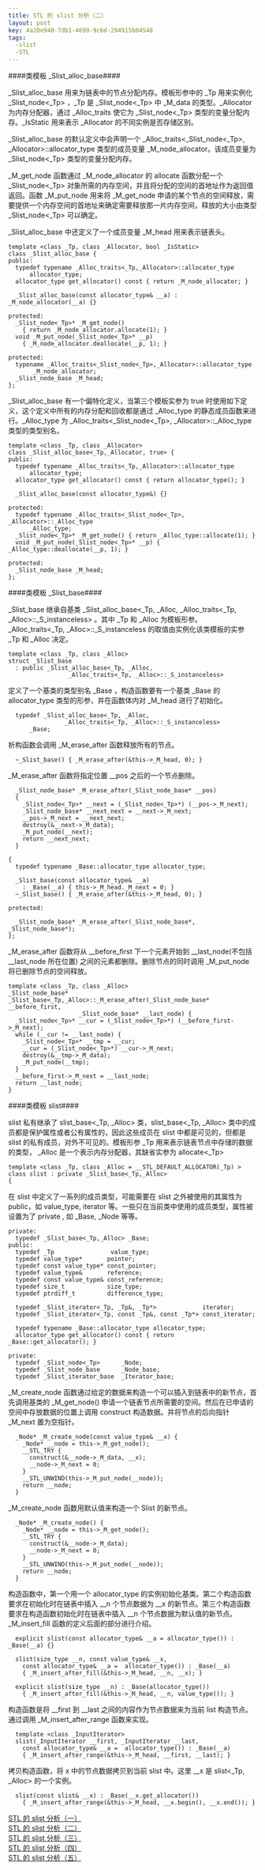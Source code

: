 ```yaml
---
title: STL 的 slist 分析（二）
layout: post
key: 4a20e940-7db1-4699-9c6d-294915b04548
tags:
  -slist 
  -STL
---
```


####类模板 \_Slist\_alloc\_base####

\_Slist\_alloc\_base 用来为链表中的节点分配内存。模板形参中的 \_Tp 用来实例化 \_Slist\_node<\_Tp> ，\_Tp 是 \_Slist\_node<\_Tp> 中 \_M\_data 的类型。\_Allocator 为内存分配器，通过 \_Alloc\_traits 使它为 \_Slist\_node<\_Tp> 类型的变量分配内存。\_IsStatic 用来表示 \_Allocator 的不同实例是否存储区别。

<div class="cut"></div>

\_Slist\_alloc\_base 的默认定义中会声明一个 \_Alloc\_traits<\_Slist\_node<\_Tp>, \_Allocator>::allocator\_type 类型的成员变量 \_M\_node\_allocator。该成员变量为 \_Slist\_node<\_Tp> 类型的变量分配内存。

<div class="cut"></div>

\_M\_get\_node 函数通过 \_M\_node\_allocator 的 allocate 函数分配一个 \_Slist\_node<\_Tp> 对象所需的内存空间，并且将分配的空间的首地址作为返回值返回。函数 \_M\_put\_node 用来将 \_M\_get\_node 申请的某个节点的空间释放，需要提供一个内存空间的首地址来确定需要释放那一片内存空间，释放的大小由类型 \_Slist\_node<\_Tp> 可以确定。

\_Slist\_alloc\_base 中还定义了一个成员变量 \_M\_head 用来表示链表头。

	template <class _Tp, class _Allocator, bool _IsStatic>
	class _Slist_alloc_base {
	public:
	  typedef typename _Alloc_traits<_Tp,_Allocator>::allocator_type
		  allocator_type;
	  allocator_type get_allocator() const { return _M_node_allocator; }

	  _Slist_alloc_base(const allocator_type& __a) : _M_node_allocator(__a) {}

	protected:
	  _Slist_node<_Tp>* _M_get_node() 
	    { return _M_node_allocator.allocate(1); }
	  void _M_put_node(_Slist_node<_Tp>* __p) 
	    { _M_node_allocator.deallocate(__p, 1); }

	protected:
	  typename _Alloc_traits<_Slist_node<_Tp>,_Allocator>::allocator_type
		   _M_node_allocator;
	  _Slist_node_base _M_head;
	};

<div class="cut"></div>

\_Slist\_alloc\_base 有一个偏特化定义，当第三个模板实参为 true 时使用如下定义，这个定义中所有的内存分配和回收都是通过 \_Alloc\_type 的静态成员函数来进行。\_Alloc\_type 为 \_Alloc\_traits<\_Slist\_node<\_Tp>, \_Allocator>::\_Alloc\_type 类型的类型别名。

	template <class _Tp, class _Allocator>
	class _Slist_alloc_base<_Tp,_Allocator, true> {
	public:
	  typedef typename _Alloc_traits<_Tp,_Allocator>::allocator_type
		  allocator_type;
	  allocator_type get_allocator() const { return allocator_type(); }

	  _Slist_alloc_base(const allocator_type&) {}

	protected:
	  typedef typename _Alloc_traits<_Slist_node<_Tp>, _Allocator>::_Alloc_type
		  _Alloc_type;
	  _Slist_node<_Tp>* _M_get_node() { return _Alloc_type::allocate(1); }
	  void _M_put_node(_Slist_node<_Tp>* __p) { _Alloc_type::deallocate(__p, 1); }

	protected:
	  _Slist_node_base _M_head;
	};

####类模板 \_Slist\_base####

\_Slist\_base 继承自基类 \_Slist\_alloc\_base<\_Tp, \_Alloc, \_Alloc\_traits<\_Tp, \_Alloc>::\_S\_instanceless> 。其中 \_Tp 和 \_Alloc 为模板形参。\_Alloc\_traits<\_Tp, \_Alloc>::\_S\_instanceless 的取值由实例化该类模板的实参 \_Tp 和 \_Alloc 决定。

	template <class _Tp, class _Alloc>
	struct _Slist_base
	  : public _Slist_alloc_base<_Tp, _Alloc,
				     _Alloc_traits<_Tp, _Alloc>::_S_instanceless>

<div class="cut"></div>

定义了一个基类的类型别名 \_Base ，构造函数要有一个基类 \_Base 的 allocator\_type 类型的形参，并在函数体内对 \_M\_head 进行了初始化。

	  typedef _Slist_alloc_base<_Tp, _Alloc,
				    _Alloc_traits<_Tp, _Alloc>::_S_instanceless>
		  _Base;

<div class="cut"></div>

析构函数会调用 \_M\_erase\_after 函数释放所有的节点。

	  ~_Slist_base() { _M_erase_after(&this->_M_head, 0); }

<div class="cut"></div>

\_M\_erase\_after 函数将指定位置 \_\_pos 之后的一个节点删除。

	  _Slist_node_base* _M_erase_after(_Slist_node_base* __pos)
	  {
	    _Slist_node<_Tp>* __next = (_Slist_node<_Tp>*) (__pos->_M_next);
	    _Slist_node_base* __next_next = __next->_M_next;
	    __pos->_M_next = __next_next;
	    destroy(&__next->_M_data);
	    _M_put_node(__next);
	    return __next_next;
	  }

	{
	  typedef typename _Base::allocator_type allocator_type;

	  _Slist_base(const allocator_type& __a)
	    : _Base(__a) { this->_M_head._M_next = 0; }
	  ~_Slist_base() { _M_erase_after(&this->_M_head, 0); }

	protected:

	  _Slist_node_base* _M_erase_after(_Slist_node_base*, _Slist_node_base*);
	};

<div class="cut"></div>

\_M\_erase\_after 函数将从 \_\_before\_first 下一个元素开始到 \_\_last\_node(不包括 \_\_last\_node 所在位置) 之间的元素都删除。删除节点的同时调用 \_M\_put\_node 将已删除节点的空间释放。

	template <class _Tp, class _Alloc> 
	_Slist_node_base*
	_Slist_base<_Tp,_Alloc>::_M_erase_after(_Slist_node_base* __before_first,
						_Slist_node_base* __last_node) {
	  _Slist_node<_Tp>* __cur = (_Slist_node<_Tp>*) (__before_first->_M_next);
	  while (__cur != __last_node) {
	    _Slist_node<_Tp>* __tmp = __cur;
	    __cur = (_Slist_node<_Tp>*) __cur->_M_next;
	    destroy(&__tmp->_M_data);
	    _M_put_node(__tmp);
	  }
	  __before_first->_M_next = __last_node;
	  return __last_node;
	}

<div class="cut"></div>

####类模板 slist####

slist 私有继承了 slist\_base<\_Tp, \_Alloc> 类，slist\_base<\_Tp, \_Alloc> 类中的成员都是保护属性或者公有属性的，因此这些成员在 slist 中都是可见的，但都是 slist 的私有成员，对外不可见的。模板形参 \_Tp 用来表示链表节点中存储的数据的类型， \_Alloc 是一个表示内存分配器，其缺省实参为 allocate<\_Tp>

	template <class _Tp, class _Alloc = __STL_DEFAULT_ALLOCATOR(_Tp) >
	class slist : private _Slist_base<_Tp,_Alloc>
	{

<div class="cut"></div>

在 slist 中定义了一系列的成员类型，可能需要在 slist 之外被使用的其属性为 public，如 value\_type, iterator 等。一些只在当前类中使用的成员类型，属性被设置为了 private , 如 \_Base, \_Node 等等。

	private:
	  typedef _Slist_base<_Tp,_Alloc> _Base;
	public:
	  typedef _Tp                value_type;
	  typedef value_type*       pointer;
	  typedef const value_type* const_pointer;
	  typedef value_type&       reference;
	  typedef const value_type& const_reference;
	  typedef size_t            size_type;
	  typedef ptrdiff_t         difference_type;

	  typedef _Slist_iterator<_Tp, _Tp&, _Tp*>             iterator;
	  typedef _Slist_iterator<_Tp, const _Tp&, const _Tp*> const_iterator;

	  typedef typename _Base::allocator_type allocator_type;
	  allocator_type get_allocator() const { return _Base::get_allocator(); }

	private:
	  typedef _Slist_node<_Tp>      _Node;
	  typedef _Slist_node_base      _Node_base;
	  typedef _Slist_iterator_base  _Iterator_base;

<div class="cut"></div>

\_M\_create\_node 函数通过给定的数据来构造一个可以插入到链表中的新节点，首先调用基类的 \_M\_get\_node() 申请一个链表节点所需要的空间。然后在已申请的空间中存放数据的位置上调用 construct 构造数据。并将节点的后向指针 \_M\_next 置为空指针。

	  _Node* _M_create_node(const value_type& __x) {
	    _Node* __node = this->_M_get_node();
	    __STL_TRY {
	      construct(&__node->_M_data, __x);
	      __node->_M_next = 0;
	    }
	    __STL_UNWIND(this->_M_put_node(__node));
	    return __node;
	  }

<div class="cut"></div>

\_M\_create\_node 函数用默认值来构造一个 Slist 的新节点。

	  _Node* _M_create_node() {
	    _Node* __node = this->_M_get_node();
	    __STL_TRY {
	      construct(&__node->_M_data);
	      __node->_M_next = 0;
	    }
	    __STL_UNWIND(this->_M_put_node(__node));
	    return __node;
	  }

<div class="cut"></div>

构造函数中，第一个用一个 allocator\_type 的实例初始化基类。第二个构造函数要求在初始化时在链表中插入 \_\_n 个节点数据为 \_\_x 的新节点。第三个构造函数要求在构造函数初始化时在链表中插入 \_\_n 个节点数据为默认值的新节点。\_M\_insert\_fill 函数的定义后面的部分进行介绍。

	  explicit slist(const allocator_type& __a = allocator_type()) : _Base(__a) {}

	  slist(size_type __n, const value_type& __x,
		const allocator_type& __a =  allocator_type()) : _Base(__a)
	    { _M_insert_after_fill(&this->_M_head, __n, __x); }

	  explicit slist(size_type __n) : _Base(allocator_type())
	    { _M_insert_after_fill(&this->_M_head, __n, value_type()); }

<div class="cut"></div>

构造函数是将 \_\_first 到 \_\_last 之间的内容作为节点数据来为当前 list 构造节点。通过调用 \_M\_insert\_after\_range 函数来实现。

	  template <class _InputIterator>
	  slist(_InputIterator __first, _InputIterator __last,
		const allocator_type& __a =  allocator_type()) : _Base(__a)
	    { _M_insert_after_range(&this->_M_head, __first, __last); }

<div class="cut"></div>

拷贝构造函数，将 x 中的节点数据拷贝到当前 slist 中。这里 \_\_x 是 slist<\_Tp, \_Alloc> 的一个实例。

	  slist(const slist& __x) : _Base(__x.get_allocator())
	    { _M_insert_after_range(&this->_M_head, __x.begin(), __x.end()); }

<div class="cut"></div>

[STL 的 slist 分析（一）](../19/slist1.html)</br>
[STL 的 slist 分析（二）](../19/slist2.html)</br>
[STL 的 slist 分析（三）](../19/slist3.html)</br>
[STL 的 slist 分析（四）](../19/slist4.html)</br>
[STL 的 slist 分析（五）](../19/slist5.html)</br>
